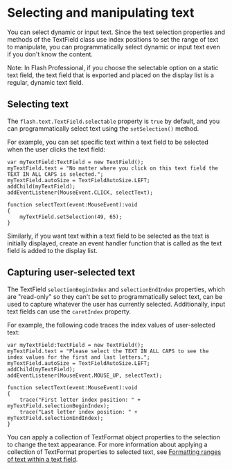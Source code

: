 # Selecting and manipulating text

<div>

You can select dynamic or input text. Since the text selection properties and
methods of the TextField class use index positions to set the range of text to
manipulate, you can programmatically select dynamic or input text even if you
don't know the content.

<div>

Note: In Flash Professional, if you choose the selectable option on a static
text field, the text field that is exported and placed on the display list is a
regular, dynamic text field.

</div>

</div>

<div>

## Selecting text

<div>

The `flash.text.TextField.selectable` property is `true` by default, and you can
programmatically select text using the `setSelection()` method.

For example, you can set specific text within a text field to be selected when
the user clicks the text field:

    var myTextField:TextField = new TextField();
    myTextField.text = "No matter where you click on this text field the TEXT IN ALL CAPS is selected.";
    myTextField.autoSize = TextFieldAutoSize.LEFT;
    addChild(myTextField);
    addEventListener(MouseEvent.CLICK, selectText);

    function selectText(event:MouseEvent):void
    {
    	myTextField.setSelection(49, 65);
    }

Similarly, if you want text within a text field to be selected as the text is
initially displayed, create an event handler function that is called as the text
field is added to the display list.

</div>

</div>

<div>

## Capturing user-selected text

<div>

The TextField `selectionBeginIndex` and `selectionEndIndex` properties, which
are "read-only" so they can't be set to programmatically select text, can be
used to capture whatever the user has currently selected. Additionally, input
text fields can use the `caretIndex` property.

For example, the following code traces the index values of user-selected text:

    var myTextField:TextField = new TextField();
    myTextField.text = "Please select the TEXT IN ALL CAPS to see the index values for the first and last letters.";
    myTextField.autoSize = TextFieldAutoSize.LEFT;
    addChild(myTextField);
    addEventListener(MouseEvent.MOUSE_UP, selectText);

    function selectText(event:MouseEvent):void
    {
    	trace("First letter index position: " + myTextField.selectionBeginIndex);
    	trace("Last letter index position: " + myTextField.selectionEndIndex);
    }

You can apply a collection of TextFormat object properties to the selection to
change the text appearance. For more information about applying a collection of
TextFormat properties to selected text, see
[Formatting ranges of text within a text field](WS8d7bb3e8da6fb92f-20050207122bd5f80cb-7ff1.html).

</div>

</div>

<div>

<div>

</div>

</div>
